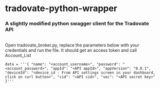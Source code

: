 # tradovate-python-wrapper
### A slightly modified python swagger client for the Tradovate API
<br>
Open tradovate_broker.py, replace the parameters below with your credentials and run the file. It should get an access token and call Account_List 

`
data = '''{
            "name": "<account_username>",
            "password": "<account_password>",
            "appId": "<API appId>",
            "appVersion": "0.0.1",
            "deviceId": "<device_id - From API settings screen in your dashboard, click on curl button>",
            "cid": "<API cid>",
            "sec": "<API secret key>"
            }'''
`
